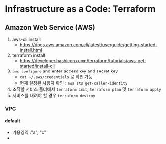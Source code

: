 # Infrastructure as a Code: Terraform
## Amazon Web Service (AWS)

1. aws-cli install
    - https://docs.aws.amazon.com/cli/latest/userguide/getting-started-install.html
2. terraform install
    - https://developer.hashicorp.com/terraform/tutorials/aws-get-started/install-cli
3. `aws configure` and enter access key and secret key
    - `cat ~/.aws/credentials` 로 확인 가능
    - 현재 설정된 사용자 확인 : `aws sts get-caller-identity`
4. 조작할 서비스 폴더에서 `terraform init`, `terraform plan` 및 `terraform apply`
5. 서비스를 내려야 할 경우 `terraform destroy`

### VPC
#### default
- 가용영역 :"a", "c"
- 
